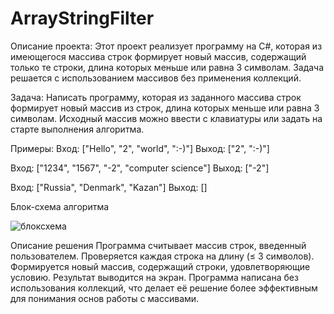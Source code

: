 # ArrayStringFilter
Описание проекта:
Этот проект реализует программу на C#, которая из имеющегося массива строк формирует новый массив, содержащий только те строки, длина которых меньше или равна 3 символам. Задача решается с использованием массивов без применения коллекций.

Задача:
Написать программу, которая из заданного массива строк формирует новый массив из строк, длина которых меньше или равна 3 символам. Исходный массив можно ввести с клавиатуры или задать на старте выполнения алгоритма.

Примеры:
Вход: ["Hello", "2", "world", ":-)"]
Выход: ["2", ":-)"]

Вход: ["1234", "1567", "-2", "computer science"]
Выход: ["-2"]

Вход: ["Russia", "Denmark", "Kazan"]
Выход: []

Блок-схема алгоритма

![блоксхема](https://github.com/user-attachments/assets/c4a24b41-863c-4e8f-a492-c0e39f0fab7a)


Описание решения
Программа считывает массив строк, введенный пользователем.
Проверяется каждая строка на длину (≤ 3 символов).
Формируется новый массив, содержащий строки, удовлетворяющие условию.
Результат выводится на экран.
Программа написана без использования коллекций, что делает её решение более эффективным для понимания основ работы с массивами.
